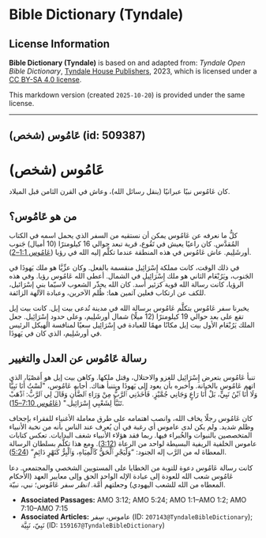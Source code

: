 # Bible Dictionary (Tyndale)

## License Information

**Bible Dictionary (Tyndale)** is based on and adapted from: _Tyndale Open Bible Dictionary_, [Tyndale House Publishers](https://tyndaleopenresources.com/), 2023, which is licensed under a [CC BY-SA 4.0 license](https://creativecommons.org/licenses/by-sa/4.0/legalcode.en).

This markdown version (created `2025-10-20`) is provided under the same license.



--------------------------------

## عَامُوس (شخص) (id: 509387)

عَامُوس (شخص)
=============

كان عَامُوس نبيًا عبرانيًا (ينقل رسائل الله)، وعاش في القرن الثامن قبل الميلاد.

من هو عَامُوس؟
--------------

كلُّ ما نعرفه عن عَامُوس يمكن أن نستقيه من السفر الذي يحمل اسمه في الكتاب المُقدَّس. كان راعيًا يعيش في تَقُوع، قرية تبعد حوالي 16 كيلومترًا (10 أميال) جَنوب أورشَلِيم. عاش عَامُوس في هذه المنطقة عندما تكلَّم إليه الله في رؤيا ([عَامُوس 1:1–2](https://ref.ly/Amos1:1-Amos1:2)).

في ذلك الوقت، كانت مملكة إِسْرَائِيل منقسمة بالفعل. وكان عزِّيَّا هو ملك يَهوذَا في الجَنوب، ويَرُبْعَام الثاني هو ملك إِسْرَائِيل في الشمال. أعطى الله عَامُوس رؤيا. وفي هذه الرؤيا، كانت رسالة الله قوية كزئير أسد. كان الله يحذّر الشعوب لاسيّما بني إسْرَائيل، للكف عن ارتكاب فعلين آثمين هما: ظُلم الآخرين، وعبادة الآلهة الزائفة.

يخبرنا سفر عَامُوس بتكلَّم عَامُوس برسالة الله في مدينة تُدعى بيت إيل. كانت بيت إيل تقع على بعد حوالي 19 كيلومترًا (12 ميلًا) شمال أورشَلِيم، وعلى حدود إِسْرَائِيل. جعل الملك يَرُبْعَام الأول بيت إيل مكانًا مهمًا للعبادة في إِسْرَائِيل سعيًا لمنافسة الهيكل الرئيس في أورشَلِيم، الذي كان في يَهوذَا.

رسالة عَامُوس عن العدل والتغيير
-------------------------------

تنبأ عَامُوس بتعرض إِسْرَائِيل للغزو والاحتلال، وقتل ملكها. وكاهن بيت إيل هو أَمَصْيَا، الذي اتهم عَامُوس بالخيانة. وأخبره بأن يعود إلى يَهوذَا ويتنبأ هناك. أجابه عَامُوس، "لَسْتُ أَنَا نَبِيًّا وَلَا أَنَا ٱبْنُ نَبِيٍّ، بَلْ أَنَا رَاعٍ وَجَانِي جُمَّيْزٍ. فَأَخَذَنِي ٱلرَّبُّ مِنْ وَرَاءِ ٱلضَّأْنِ وَقَالَ لِي ٱلرَّبُّ: ٱذْهَبْ تَنَبَّأْ لِشَعْبِي إِسْرَائِيل." ([عَامُوس 7:10–15](https://ref.ly/Amos7:10-Amos7:15)).

كان عَامُوس رجلًا يخاف الله، وانصب اهتمامه على طرق معاملة الأغنياء للفقراء بإجحاف وظلم شديد. ولم يكن لدى عاموس أي رغبة في أن يُعرف عند الناس بأنه من نخبة الأنبياء المتخصصين بالنبوات والخُبراء فيها. ربما فقد هؤلاء الأنبياء شغف البدايات. تعكس كتابات عاموس الخلفية الريفية البسيطة لواحد من الرعاة ([3:12](https://ref.ly/Amos3:12)). ومع هذا تكلَّم بسلطان الرسالة المعطاة له من الرَّب إله الجنود: “وَلْيَجْرِ ٱلْحَقُّ كَٱلْمِيَاهِ، وَٱلْبِرُّ كَنَهْرٍ دَائِمٍ” ([5:24](https://ref.ly/Amos5:24)).

كانت رسالة عَامُوس دعوة للتوبة من الخطايا على المستويين الشخصي والمجتمعي. دعا عَامُوس شعب الله للعودة إلى عبادة الإله الواحد الحق وإلى معايير العهد (الأحكام المعطاه من الله للشعب اليهودي) وجعلتهم أُمَّة. *انظر* سفر عَامُوس؛ نبي، نبيّة.

* **Associated Passages:** AMO 3:12; AMO 5:24; AMO 1:1–AMO 1:2; AMO 7:10–AMO 7:15
* **Associated Articles:** عاموس، سِفر (ID: `207143@TyndaleBibleDictionary`); نَبِيّ، نَبِيَّة (ID: `159167@TyndaleBibleDictionary`)

